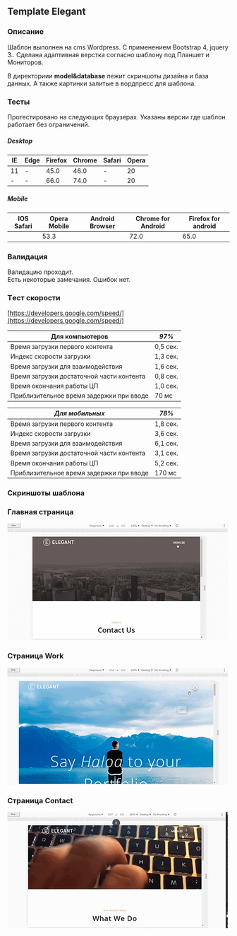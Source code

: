 ## Template Elegant
### Описание 

Шаблон выполнен на cms Wordpress. С применением Bootstrap 4, jquery 3.. Сделана адаптивная верстка согласно шаблону под Планшет и Мониторов. 

В директориии **model&database** лежит скриншоты дизайна и база данных. А также картинки залитые в вордпресс для шаблона.

###  Тесты    

Протестировано на следующих браузерах. Указаны версии где шаблон работает без ограничений.
##### Desktop 
|   IE  |   Edge    |   Firefox |   Chrome  |   Safari  | Opera |
|-------|-----------|-----------|-----------|-----------|-------|
|   11  |     -     |   45.0    |   46.0    |   -       |   20  |
|   -   |     -     |   66.0    |   74.0    |   -       |   20  |

##### Mobile 
|   IOS Safari | Opera Mobile | Android Browser | Chrome for Android | Firefox for android  | 
|--------------|--------------|-----------------|--------------------|----------------------|
|              |     53.3     |                 |         72.0       |          65.0        | 

###  Валидация    
Валидацию проходит.    
Есть некоторые замечания. Ошибок нет.


### Tест скорости    
[https://developers.google.com/speed/](https://developers.google.com/speed/)

|    Для компьютеров                             |     ***97%***|
|------------------------------------------------|--------------|           
|    Время загрузки первого контента             |      0,5 сек.|
|    Индекс скорости загрузки                    |      1,3 сек.|
|    Время загрузки для взаимодействия           |      1,6 сек.|
|    Время загрузки достаточной части контента   |      0,8 сек.|
|    Время окончания работы ЦП                   |      1,0 сек.|
|    Приблизительное время задержки при вводе    |         70 мс|

|       ***Для мобильных***                 |  ***78%*** |
|-------------------------------------------|------------| 
| Время загрузки первого контента           |   1,8 сек. |
| Индекс скорости загрузки                  |   3,6 сек. |
| Время загрузки для взаимодействия         |   6,1 сек. |
| Время загрузки достаточной части контента |   3,1 сек. |
| Время окончания работы ЦП                 |   5,2 сек. |
| Приблизительное время задержки при вводе  |   170 мс   |



###     Скриншоты шаблона

### Главная страница 
![](model_database/main.gif)

### Страница Work
![](model_database/work.gif)

### Страница Contact
![](model_database/contact.gif)
